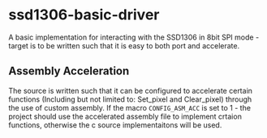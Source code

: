 # ssd1306-basic-driver
A basic implementation for interacting with the SSD1306 in 8bit SPI mode - target is to be written such that it is easy to both port and accelerate.

## Assembly Acceleration
The source is written such that it can be configured to accelerate certain functions (Including but not limited to: Set_pixel and Clear_pixel) through the use of custom assembly.
If the macro ``` CONFIG_ASM_ACC ``` is set to 1 - the project should use the accelerated assembly file to implement crtaion functions, otherwise the c source implementaitons will be used. 
